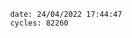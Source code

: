 

                date: 24/04/2022 17:44:47
                cycles: 82260

                         